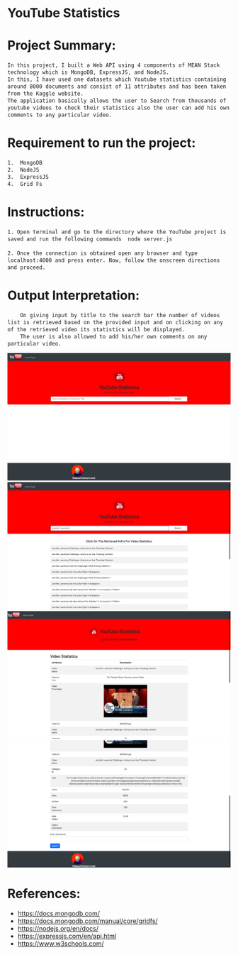 # YouTube Statistics

# Project Summary:

	In this project, I built a Web API using 4 components of MEAN Stack technology which is MongoDB, ExpressJS, and NodeJS. 
	In this, I have used one datasets which Youtube statistics containing around 8000 documents and consist of 11 attributes and has been taken from the Kaggle website. 
	The application basically allows the user to Search from thousands of youtube videos to check their statistics also the user can add his own comments to any particular video.

# Requirement to run the project:

	1.	MongoDB 
	2.	NodeJS
	3.	ExpressJS
	4.	Grid Fs

# Instructions:

	1. Open terminal and go to the directory where the YouTube project is saved and run the following commands  node server.js

	2. Once the connection is obtained open any browser and type localhost:4000 and press enter. Now, follow the onscreen directions and proceed.

			
# Output Interpretation:
		On giving input by title to the search bar the number of videos list is retrieved based on the provided input and on clicking on any of the retrieved video its statistics will be displayed. 
		The user is also allowed to add his/her own comments on any particular video.
		

		
<img src="./img/1.png" >
  
  
<img src="./img/2.png" >


  <img src="./img/3.png" >


  <img src="./img/4.png" >



# References:
- https://docs.mongodb.com/
- https://docs.mongodb.com/manual/core/gridfs/
- https://nodejs.org/en/docs/
- https://expressjs.com/en/api.html
- https://www.w3schools.com/


